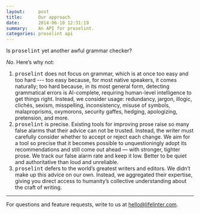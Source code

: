 ```yaml
---
layout:     post
title:      Our approach
date:       2014-06-10 12:31:19
summary:    An API for proselint.
categories: proselint api
---
```


<p>Is <tt>proselint</tt> yet another awful grammar checker?</p>
<p><em>No</em>. Here&rsquo;s why not:</p>
<ol>
  <li><tt>proselint</tt> does not focus on grammar, which is at once too easy and too hard --- too easy because, for most native speakers, it comes naturally; too hard because, in its most general form, detecting grammatical errors is AI-complete, requiring human-level intelligence to get things right. Instead, we consider usage: redundancy, jargon, illogic, clichés, sexism, misspelling, inconsistency, misuse of symbols, malaproprisms, oxymorons, security gaffes, hedging, apologizing, pretension, and more.</li>
  <li><tt>proselint</tt> is precise. Existing tools for improving prose raise so many false alarms that their advice can not be trusted. Instead, the writer must carefully consider whether to accept or reject each change. We aim for a tool so precise that it becomes possible to unquestioningly adopt its recommendations and still come out ahead &mdash; with stronger, tighter prose. We track our false alarm rate and keep it low. Better to be quiet and authoritative than loud and unreliable.</li>
  <li><tt>proselint</tt> defers to the world&rsquo;s greatest writers and editors. We didn&rsquo;t make up this advice on our own. Instead, we aggregated their expertise, giving you direct access to humanity&rsquo;s collective understanding about the craft of writing.</li>
</ol>

<hr/>

For questions and feature requests, write to us at <a href="mailto:hello@lifelinter.com">hello@lifelinter.com</a>.
